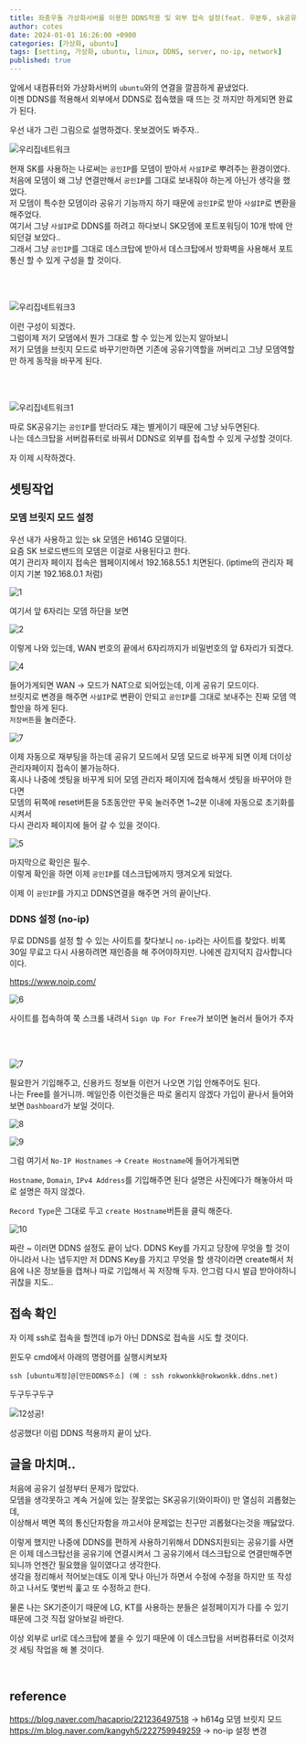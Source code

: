 ```yaml
---
title: 좌충우돌 가상화서버를 이용한 DDNS적용 및 외부 접속 설정(feat. 우분투, sk공유기)
author: cotes
date: 2024-01-01 16:26:00 +0900
categories: [가상화, ubuntu]
tags: [setting, 가상화, ubuntu, linux, DDNS, server, no-ip, network]
published: true
---
```


앞에서 내컴퓨터와 가상화서버의 `ubuntu`와의 연결을 깔끔하게 끝냈었다.<br/>이젠 DDNS를 적용해서 외부에서 DDNS로 접속했을 때 뜨는 것 까지만 하게되면 완료가 된다.

우선 내가 그린 그림으로 설명하겠다. 못보겠어도 봐주자..

![우리집네트워크](https://github.com/rokwonkk/testgit/assets/117067171/cfdd67db-3ba1-4065-9281-4cd934c4a790)

현재 SK를 사용하는 나로써는 `공인IP`를 모뎀이 받아서 `사설IP`로 뿌려주는 환경이였다.   
처음에 모뎀이 왜 그냥 연결만해서 `공인IP`를 그대로 보내줘야 하는게 아닌가 생각을 했었다.  
저 모뎀이 특수한 모뎀이라 공유기 기능까지 하기 때문에 `공인IP`로 받아 `사설IP`로 변환을 해주었다.   
여기서 그냥 `사설IP`로 DDNS를 하려고 하다보니 SK모뎀에 포트포워딩이 10개 밖에 안되던걸 보았다..   
그래서 그냥 `공인IP`를 그대로 데스크탑에 받아서 데스크탑에서 방화벽을 사용해서 포트 통신 할 수 있게 구성을 할 것이다. 

<br/><br/>

![우리집네트워크3](https://github.com/rokwonkk/testgit/assets/117067171/08482d40-3aa2-4fd2-8102-a478a63c718c)

이런 구성이 되겠다.  
그럼이제 저기 모뎀에서 뭔가 그대로 할 수 있는게 있는지 알아보니   
저기 모뎀을 브릿지 모드로 바꾸기만하면 기존에 공유기역할을 꺼버리고 그냥 모뎀역할만 하게 동작을 바꾸게 된다.

<br/><br/>

![우리집네트워크1](https://github.com/rokwonkk/testgit/assets/117067171/9df77475-108a-49db-a221-a99bb702489e)

따로 SK공유기는 `공인IP`를 받더라도 쟤는 별게이기 때문에 그냥 놔두면된다.   
나는 데스크탑을 서버컴퓨터로 바꿔서 DDNS로 외부를 접속할 수 있게 구성할 것이다.

자 이제 시작하겠다.

## 셋팅작업
### 모뎀 브릿지 모드 설정
우선 내가 사용하고 있는 sk 모뎀은 H614G 모델이다.   
요즘 SK 브로드밴드의 모뎀은 이걸로 사용된다고 한다.   
여기 관리자 페이지 접속은 웹페이지에서 192.168.55.1 치면된다. (iptime의 관리자 페이지 기본 192.168.0.1 처럼)

![1](https://github.com/rokwonkk/testgit/assets/117067171/ed796b08-2f12-4e5f-ad6a-7839b7d99b51)


여기서 앞 6자리는 모뎀 하단을 보면 

![2](https://github.com/rokwonkk/testgit/assets/117067171/1498ab20-4526-48c7-b031-699140dff110)

 이렇게 나와 있는데, WAN 번호의 끝에서 6자리까지가 비밀번호의 앞 6자리가 되겠다.

![4](https://github.com/rokwonkk/testgit/assets/117067171/d5497e6f-f68d-42fe-8d84-247220670305)


들어가게되면 WAN -> 모드가 NAT으로 되어있는데, 이게 공유기 모드이다.  
브릿지로 변경을 해주면 `사설IP`로 변환이 안되고 `공인IP`를 그대로 보내주는 진짜 모뎀 역할만을 하게 된다.   
`저장버튼`을 눌러준다.

![7](https://github.com/rokwonkk/testgit/assets/117067171/ccd6db26-d17b-4b32-a3f9-e733c4c2725f)

이제 자동으로 재부팅을 하는데 공유기 모드에서 모뎀 모드로 바꾸게 되면 이제 더이상 관리자페이지 접속이 불가능하다.  
혹시나 나중에 셋팅을 바꾸게 되어 모뎀 관리자 페이지에 접속해서 셋팅을 바꾸어야 한다면   
모뎀의 뒤쪽에 reset버튼을 5초동안만 꾸욱 눌러주면 1~2분 이내에 자동으로 초기화를 시켜서   
 다시 관리자 페이지에 들어 갈 수 있을 것이다.

![5](https://github.com/rokwonkk/testgit/assets/117067171/85bf7859-94d5-42f6-b1e8-5fe59583e948)

마지막으로 확인은 필수.   
이렇게 확인을 하면 이제 `공인IP`를 데스크탑에까지 땡겨오게 되었다.

이제 이 `공인IP`를 가지고 DDNS연결을 해주면 거의 끝이난다.

### DDNS 설정 (no-ip)
무료 DDNS를 설정 할 수 있는 사이트를 찾다보니 `no-ip`라는 사이트를 찾았다.
비록 30일 무료고 다시 사용하려면 재인증을 해 주어야하지만. 나에겐 감지덕지 감사합니다이다.

<https://www.noip.com/>

![6](https://github.com/rokwonkk/testgit/assets/117067171/726720ef-7ad8-4840-9608-cf3d3195d487)

사이트를 접속하여 쭉 스크롤 내려서 `Sign Up For Free`가 보이면 눌러서 들어가 주자

<br/><br/>

![7](https://github.com/rokwonkk/testgit/assets/117067171/22262c15-0ce6-4122-b7a9-dec392aa16d0)

필요한거 기입해주고, 신용카드 정보들 이런거 나오면 기입 안해주어도 된다.   
나는 Free를 쓸거니까. 메일인증 이런것들은 따로 올리지 않겠다 가입이 끝나서 들어와보면 `Dashboard`가 보일 것이다.

![8](https://github.com/rokwonkk/testgit/assets/117067171/4a111a45-04e7-4330-94e4-dcebfefdff98)

![9](https://github.com/rokwonkk/testgit/assets/117067171/082334aa-997b-4508-9620-f0776a27b8a5)

그럼 여기서 `No-IP Hostnames` -> `Create Hostname`에 들어가게되면

`Hostname`, `Domain`, `IPv4 Address`를 기입해주면 된다
설명은 사진에다가 해놓아서 따로 설명은 하지 않겠다.

`Record Type`은 그대로 두고 `create Hostname`버튼을 클릭 해준다.

![10](https://github.com/rokwonkk/testgit/assets/117067171/463d89f3-8a3f-427c-860c-3587e6bf9710)

짜란 ~ 이러면 DDNS 설정도 끝이 났다.
DDNS Key를 가지고 당장에 무엇을 할 것이 아니라서 나는 냅두지만
저 DDNS Key를 가지고 무엇을 할 생각이라면 create해서 처음에 나온 정보들을 캡쳐나 따로 기입해서 꼭 저장해 두자. 안그럼 다시 발급 받아야하니 귀찮을 지도..

## 접속 확인

자 이제 ssh로 접속을 할껀데 ip가 아닌 DDNS로 접속을 시도 할 것이다.

윈도우 cmd에서 아래의 명령어를 실행시켜보자

```
ssh [ubuntu계정]@[만든DDNS주소] (예 : ssh rokwonkk@rokwonkk.ddns.net)
```
두구두구두구

![12성공!](https://github.com/rokwonkk/testgit/assets/117067171/484644dc-b3ff-4173-ba94-a2ad3136037a)

성공했다! 이럼 DDNS 적용까지 끝이 났다.

## 글을 마치며..

처음에 공유기 설정부터 문제가 많았다.   
모뎀을 생각못하고 계속 거실에 있는 잘못없는 SK공유기(와이파이) 만 열심히 괴롭혔는데,   
이상해서 벽면 쪽의 통신단자함을 까고서야 문제없는 친구만 괴롭혔다는것을 깨닳았다.   

이렇게 했지만 나중에 DDNS를 편하게 사용하기위해서 DDNS지원되는 공유기를 사면은 이제 데스크탑선을 공유기에 연결시켜서 그 공유기에서 데스크탑으로 연결만해주면 되니까 언젠간 필요했을 일이였다고 생각한다.   
생각을 정리해서 적어보는데도 이게 맞나 아닌가 하면서 수정에 수정을 하지만 또 작성하고 나서도 몇번씩 훑고 또 수정하고 한다.

물론 나는 SK기준이기 때문에 LG, KT를 사용하는 분들은 설정페이지가 다를 수 있기 때문에 그것 직접 알아보길 바란다.

이상 외부로 url로 데스크탑에 붙을 수 있기 때문에 이 데스크탑을 서버컴퓨터로 이것저것 세팅 작업을 해 볼 것이다.

<br/>

## reference
<https://blog.naver.com/hacaprio/221236497518> -> h614g 모뎀 브릿지 모드 <br/>
<https://m.blog.naver.com/kangyh5/222759949259> -> no-ip 설정 변경